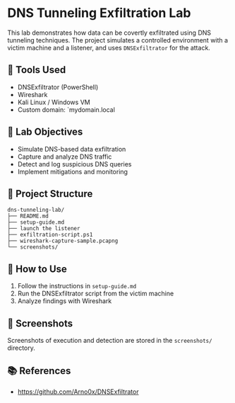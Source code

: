 # DNS Tunneling Exfiltration Lab

This lab demonstrates how data can be covertly exfiltrated using DNS tunneling techniques. The project simulates a controlled environment with a victim machine and a listener, and uses `DNSExfiltrator` for the attack.

## 🔧 Tools Used
- DNSExfiltrator (PowerShell)
- Wireshark
- Kali Linux / Windows VM
- Custom domain: `mydomain.local
  

## 🧪 Lab Objectives
- Simulate DNS-based data exfiltration
- Capture and analyze DNS traffic
- Detect and log suspicious DNS queries
- Implement mitigations and monitoring

## 📁 Project Structure
```
dns-tunneling-lab/
├── README.md
├── setup-guide.md
├── launch the listener
├── exfiltration-script.ps1
├── wireshark-capture-sample.pcapng
└── screenshots/
```

## 🚀 How to Use
1. Follow the instructions in `setup-guide.md`
2. Run the DNSExfiltrator script from the victim machine
3. Analyze findings with Wireshark

## 📸 Screenshots
Screenshots of execution and detection are stored in the `screenshots/` directory.

## 📚 References
- https://github.com/Arno0x/DNSExfiltrator

